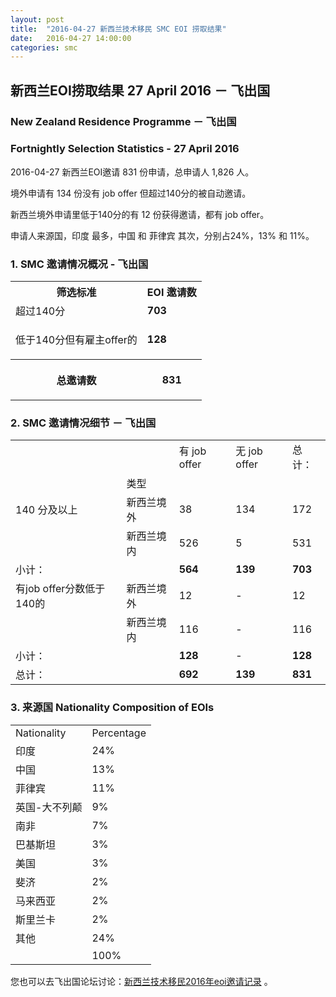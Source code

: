 ```yaml
---
layout: post
title:  "2016-04-27 新西兰技术移民 SMC EOI 捞取结果"
date:   2016-04-27 14:00:00
categories: smc
---
```


## 新西兰EOI捞取结果 27 April 2016 － 飞出国

### New Zealand Residence Programme － 飞出国

### Fortnightly Selection Statistics - 27 April 2016

2016-04-27 新西兰EOI邀请 831 份申请，总申请人 1,826 人。

境外申请有 134 份没有 job offer 但超过140分的被自动邀请。

新西兰境外申请里低于140分的有 12 份获得邀请，都有 job offer。

申请人来源国，印度 最多，中国 和 菲律宾 其次，分别占24%，13% 和 11%。

### 1. SMC 邀请情况概况 - 飞出国

<table>
<tr>
<th>筛选标准</th>
<th>EOI 邀请数</th></tr>
<tr>
<td>超过140分</td>
<td><b>703</b></td></tr>
<tr>
<td>
<p>低于140分但有雇主offer的</p></td>
<td><b>128</b></td></tr>
<tr>
<th>
<p>总邀请数</p></th>
<th>
<p><b>831</b></p></th></tr></table>

### 2. SMC 邀请情况细节 － 飞出国

<table>
<tr>
<td/>
<td/>
<td>有 job offer</td>
<td>无 job offer</td>
<td>总计：</td></tr>
<tr>
<td/>
<td>类型</td>
<td/>
<td/>
<td/>
</tr>
<tr>
<td>140 分及以上</td>
<td>新西兰境外</td>
<td>38</td>
<td>134</td>
<td>172</td>
</tr>
<tr>
<td/>
<td>新西兰境内</td>
<td>526</td>
<td>5</td>
<td>531</td>
</tr>
<tr>
<td>小计：</td>
<td/>
<td><b>564</b></td>
<td><b>139</b></td>
<td><b>703</b></td>
</tr>
<tr>
<td>有job offer分数低于140的</td>
<td>新西兰境外</td>
<td>12</td>
<td>-</td>
<td>12</td>
</tr>
<tr>
<td/><td>新西兰境内</td>
<td>116</td>
<td>-</td>
<td>116</td>
</tr>
<tr>
<td>小计：</td>
<td/>
<td><b>128</b></td>
<td>-</td>
<td><b>128</b></td>
</tr>
<tr>
<td>总计：</td>
<td/>
<td><b>692</b></td>
<td><b>139</b></td>
<td><b>831</b></td>
</tr>
</table>

### 3. 来源国 Nationality Composition of EOIs

<table>
<tr>
<td>Nationality</td>
<td>Percentage</td>
</tr>
<tr><td>印度</td><td>24%</td></tr><tr><td>中国</td><td>13%</td></tr><tr><td>菲律宾</td><td>11%</td></tr><tr><td>英国-大不列颠</td><td>9%</td></tr><tr><td>南非</td><td>7%</td></tr><tr><td>巴基斯坦</td><td>3%</td></tr><tr><td>美国</td><td>3%</td></tr><tr><td>斐济</td><td>2%</td></tr><tr><td>马来西亚</td><td>2%</td></tr><tr><td>斯里兰卡</td><td>2%</td></tr><tr><td>其他</td><td>24%</td></tr>
<tr>
<td/>
<td>100%</td>
</tr>
</table>

您也可以去飞出国论坛讨论：[新西兰技术移民2016年eoi邀请记录](http://bbs.fcgvisa.com/t/2016-eoi/8622) 。


